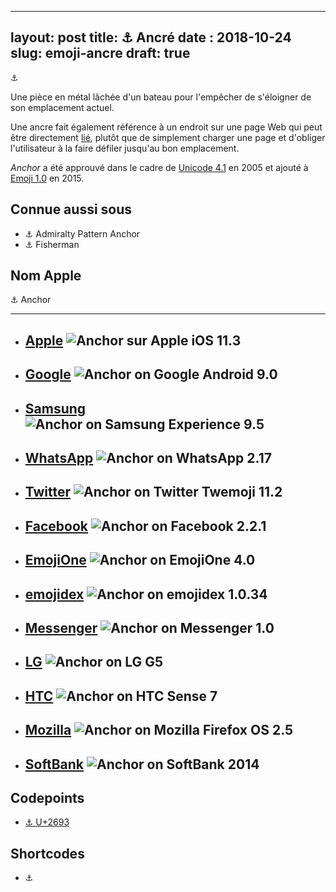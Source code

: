 
----
layout: post
title: ⚓ Ancré
date : 2018-10-24
slug: emoji-ancre
draft: true
----
⚓

Une pièce en métal lâchée d'un bateau pour l'empêcher de s'éloigner de son emplacement actuel.

Une ancre fait également référence à un endroit sur une page Web qui peut être directement [lié](https://emojipedia.org/link-symbol/), plutôt que de simplement charger une page et d'obliger l'utilisateur à la faire défiler jusqu'au bon emplacement.

_Anchor_ a été approuvé dans le cadre de [Unicode 4.1](https://emojipedia.org/unicode-4.1/) en 2005 et ajouté à [Emoji 1.0](https://emojipedia.org/emoji-1.0/) en 2015.


## Connue aussi sous 

  * ⚓ Admiralty Pattern Anchor
  * ⚓ Fisherman

## Nom Apple

⚓ Anchor

---
* ## [Apple](https://emojipedia.org/apple/) ![Anchor sur Apple iOS 11.3](https://emojipedia-us.s3.dualstack.us-west-1.amazonaws.com/thumbs/120/apple/129/anchor_2693.png)

* ## [Google](https://emojipedia.org/google/) ![Anchor on Google Android 9.0](https://emojipedia-us.s3.dualstack.us-west-1.amazonaws.com/thumbs/120/google/146/anchor_2693.png)

* ## [Samsung](https://emojipedia.org/samsung/) ![Anchor on Samsung Experience 9.5](https://emojipedia-us.s3.dualstack.us-west-1.amazonaws.com/thumbs/120/samsung/148/anchor_2693.png)
* ## [WhatsApp](https://emojipedia.org/whatsapp/) ![Anchor on WhatsApp 2.17](https://emojipedia-us.s3.dualstack.us-west-1.amazonaws.com/thumbs/120/whatsapp/116/anchor_2693.png)
* ## [Twitter](https://emojipedia.org/twitter/) ![Anchor on Twitter Twemoji 11.2](https://emojipedia-us.s3.dualstack.us-west-1.amazonaws.com/thumbs/120/twitter/154/anchor_2693.png)
* ## [Facebook](https://emojipedia.org/facebook/) ![Anchor on Facebook 2.2.1](https://emojipedia-us.s3.dualstack.us-west-1.amazonaws.com/thumbs/120/facebook/138/anchor_2693.png)
* ## [EmojiOne](https://emojipedia.org/emojione/) ![Anchor on EmojiOne 4.0](https://emojipedia-us.s3.dualstack.us-west-1.amazonaws.com/thumbs/120/emojione/151/anchor_2693.png)
* ## [emojidex](https://emojipedia.org/emojidex/) ![Anchor on emojidex 1.0.34](https://emojipedia-us.s3.dualstack.us-west-1.amazonaws.com/thumbs/120/emojidex/112/anchor_2693.png)
* ## [Messenger](https://emojipedia.org/messenger/) ![Anchor on Messenger 1.0](https://emojipedia-us.s3.dualstack.us-west-1.amazonaws.com/thumbs/120/facebook/65/anchor_2693.png)
* ## [LG](https://emojipedia.org/lg/) ![Anchor on LG G5](https://emojipedia-us.s3.dualstack.us-west-1.amazonaws.com/thumbs/120/lg/57/anchor_2693.png)
* ## [HTC](https://emojipedia.org/htc/) ![Anchor on HTC Sense 7](https://emojipedia-us.s3.dualstack.us-west-1.amazonaws.com/thumbs/120/htc/37/anchor_2693.png)
* ## [Mozilla](https://emojipedia.org/mozilla/) ![Anchor on Mozilla Firefox OS 2.5](https://emojipedia-us.s3.dualstack.us-west-1.amazonaws.com/thumbs/120/mozilla/36/anchor_2693.png)
* ## [SoftBank](https://emojipedia.org/softbank/) ![Anchor on SoftBank 2014](https://emojipedia-us.s3.dualstack.us-west-1.amazonaws.com/thumbs/120/softbank/145/anchor_2693.png)

## Codepoints

  * [⚓ U+2693](https://emojipedia.org/emoji/%E2%9A%93/)

## Shortcodes

  * :anchor:
  


